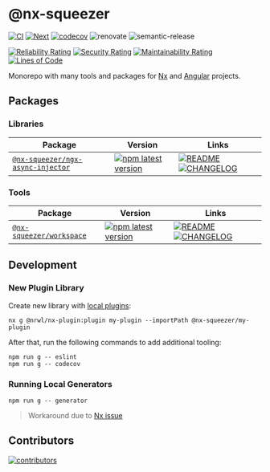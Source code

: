# @nx-squeezer

[![CI](https://github.com/nx-squeezer/squeezer/actions/workflows/ci.yml/badge.svg)](https://github.com/nx-squeezer/squeezer/actions/workflows/ci.yml) [![Next](https://github.com/nx-squeezer/squeezer/actions/workflows/next.yml/badge.svg)](https://github.com/nx-squeezer/squeezer/actions/workflows/next.yml) [![codecov](https://codecov.io/gh/nx-squeezer/squeezer/branch/main/graph/badge.svg)](https://codecov.io/gh/nx-squeezer/squeezer) ![renovate](https://img.shields.io/badge/maintaied%20with-renovate-blue?logo=renovatebot) ![semantic-release](https://img.shields.io/badge/%20%20%F0%9F%93%A6%F0%9F%9A%80-semantic--release-e10079.svg)

[![Reliability Rating](https://sonarcloud.io/api/project_badges/measure?project=nx-squeezer_squeezer&metric=reliability_rating)](https://sonarcloud.io/summary/new_code?id=nx-squeezer_squeezer) [![Security Rating](https://sonarcloud.io/api/project_badges/measure?project=nx-squeezer_squeezer&metric=security_rating)](https://sonarcloud.io/summary/new_code?id=nx-squeezer_squeezer) [![Maintainability Rating](https://sonarcloud.io/api/project_badges/measure?project=nx-squeezer_squeezer&metric=sqale_rating)](https://sonarcloud.io/summary/new_code?id=nx-squeezer_squeezer) [![Lines of Code](https://sonarcloud.io/api/project_badges/measure?project=nx-squeezer_squeezer&metric=ncloc)](https://sonarcloud.io/summary/new_code?id=nx-squeezer_squeezer)

Monorepo with many tools and packages for [Nx](https://nx.dev/) and [Angular](https://angular.io/) projects.

## Packages

### Libraries

| Package                                                                                            | Version                                                                                                                                                         | Links                                                                                                                                                                                                             |
| -------------------------------------------------------------------------------------------------- | --------------------------------------------------------------------------------------------------------------------------------------------------------------- | ----------------------------------------------------------------------------------------------------------------------------------------------------------------------------------------------------------------- |
| [`@nx-squeezer/ngx-async-injector`](https://www.npmjs.com/package/@nx-squeezer/ngx-async-injector) | [![npm latest version](https://img.shields.io/npm/v/@nx-squeezer/ngx-async-injector/latest.svg)](https://www.npmjs.com/package/@nx-squeezer/ngx-async-injector) | [![README](https://img.shields.io/badge/README--green.svg)](/packages/ngx-async-injector/README.md) [![CHANGELOG](https://img.shields.io/badge/CHANGELOG--orange.svg)](/packages/ngx-async-injector/CHANGELOG.md) |

### Tools

| Package                                                                          | Version                                                                                                                                       | Links                                                                                                                                                                                           |
| -------------------------------------------------------------------------------- | --------------------------------------------------------------------------------------------------------------------------------------------- | ----------------------------------------------------------------------------------------------------------------------------------------------------------------------------------------------- |
| [`@nx-squeezer/workspace`](https://www.npmjs.com/package/@nx-squeezer/workspace) | [![npm latest version](https://img.shields.io/npm/v/@nx-squeezer/workspace/latest.svg)](https://www.npmjs.com/package/@nx-squeezer/workspace) | [![README](https://img.shields.io/badge/README--green.svg)](/packages/workspace/README.md) [![CHANGELOG](https://img.shields.io/badge/CHANGELOG--orange.svg)](/packages/workspace/CHANGELOG.md) |

## Development

### New Plugin Library

Create new library with [local plugins](https://nx.dev/plugin-features/create-your-own-plugin#local-workspace-plugins):

```shell
nx g @nrwl/nx-plugin:plugin my-plugin --importPath @nx-squeezer/my-plugin
```

After that, run the following commands to add additional tooling:

```shell
npm run g -- eslint
npm run g -- codecov
```

### Running Local Generators

```shell
npm run g -- generator
```

> Workaround due to [Nx issue](https://github.com/nrwl/nx/issues/9823)

## Contributors

[![contributors](https://contrib.rocks/image?repo=nx-squeezer/squeezer)](https://github.com/nx-squeezer/squeezer/graphs/contributors)
